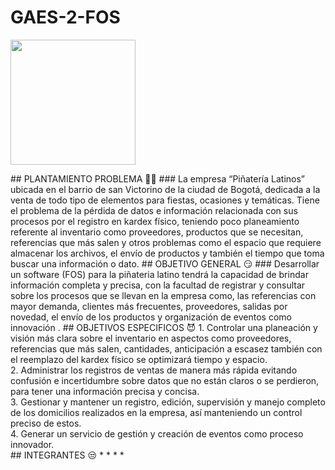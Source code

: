 # GAES-2-FOS
<p> <img width="200px" src= "https://github.com/senauti/project-gaes-2-fos/tree/main/LOGO" ></p>
## PLANTAMIENTO PROBLEMA 😶‍🌫️
### La empresa “Piñatería Latinos” ubicada en el barrio de san Victorino de la ciudad de Bogotá, dedicada a la venta de todo tipo de elementos para fiestas, ocasiones y temáticas. Tiene el problema de la pérdida de datos e información relacionada con sus procesos por el registro en kardex físico, teniendo poco planeamiento referente al inventario como proveedores, productos que se necesitan, referencias que más salen y otros problemas como el espacio que requiere almacenar los archivos, el envío de productos y también el tiempo que toma buscar una información o dato. 
## OBJETIVO GENERAL 😏
### Desarrollar un software  (FOS) para la piñateria latino tendrá la capacidad de brindar información completa y precisa, con la facultad de registrar y consultar sobre los procesos que se llevan en la empresa como, las referencias con mayor demanda, clientes más frecuentes, proveedores, salidas por novedad, el envío de los productos y organización de eventos como innovación .
## OBJETIVOS ESPECIFICOS 😈
1. Controlar una planeación y visión más clara sobre el inventario en aspectos como proveedores, referencias que más salen, cantidades, anticipación a escasez también con el reemplazo del kardex físico se optimizará tiempo y espacio. <br>
2. Administrar los registros de ventas de manera más rápida evitando confusión e incertidumbre sobre datos que no están claros o se perdieron, para tener una información precisa y concisa. <br>
3. Gestionar y mantener un registro, edición, supervisión y manejo completo de los domicilios realizados en la empresa, así manteniendo un control preciso de estos. <br>
4. Generar un servicio de gestión y creación  de eventos como proceso innovador. <br>
## INTEGRANTES 😒
  * 
  *
  *
  *




